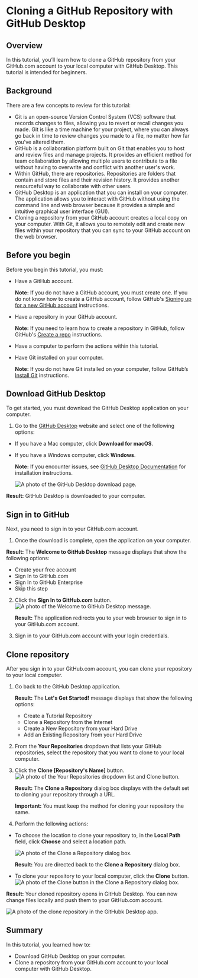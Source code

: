# Cloning a GitHub Repository with GitHub Desktop

## Overview

In this tutorial, you’ll learn how to clone a GitHub repository from your GitHub.com account to your local computer with GitHub Desktop. This tutorial is intended for beginners.

## Background

There are a few concepts to review for this tutorial:
- Git is an open-source Version Control System (VCS) software that records changes to files, allowing you to revert or recall changes you made. Git is like a time machine for your project, where you can always go back in time to review changes you made to a file, no matter how far you've altered them.
- GitHub is a collaboration platform built on Git that enables you to host and review files and manage projects. It provides an efficient method for team collaboration by allowing multiple users to contribute to a file without having to overwrite and conflict with another user's work.
- Within GitHub, there are repositories. Repositories are folders that contain and store files and their revision history. It provides another resourceful way to collaborate with other users.
- GitHub Desktop is an application that you can install on your computer. The application allows you to interact with GitHub without using the command line and web browser because it provides a simple and intuitive graphical user interface (GUI).
- Cloning a repository from your GitHub account creates a local copy on your computer. With Git, it allows you to remotely edit and create new files within your repository that you can sync to your GitHub account on the web browser.

## Before you begin

Before you begin this tutorial, you must:

- Have a GitHub account.
  
  **Note:** If you do not have a GitHub account, you must create one. If you do not know how to create a GitHub account, follow GitHub's [Signing up for a new GitHub account](https://docs.github.com/en/get-started/signing-up-for-github/signing-up-for-a-new-github-account) instructions.

- Have a repository in your GitHub account.
  
  **Note:** If you need to learn how to create a repository in GitHub, follow GitHub's [Create a repo](https://docs.github.com/en/get-started/quickstart/create-a-repo) instructions.

- Have a computer to perform the actions within this tutorial.
- Have Git installed on your computer.
  
  **Note:** If you do not have Git installed on your computer, follow GitHub’s [Install Git](https://github.com/git-guides/install-git#:~:text=To%20install%20Git%2C%20run%20the,installation%20by%20typing%3A%20git%20version%20.) instructions.

## Download GitHub Desktop
To get started, you must download the GitHub Desktop application on your computer.
1. Go to the [GitHub Desktop](https://desktop.github.com/) website and select one of the following options:
  - If you have a Mac computer, click **Download for macOS**.
  - If you have a Windows computer, click **Windows**.
    
    **Note:** If you encounter issues, see [GitHub Desktop Documentation](https://docs.github.com/en/desktop) for installation instructions.

    ![A photo of the GitHub Desktop download page.](https://github.com/heykayla/my-writing/blob/main/images/tutorial-pics/step1-github-desktop-download.jpg)

**Result:** GitHub Desktop is downloaded to your computer.

## Sign in to GitHub

Next, you need to sign in to your GitHub.com account.

1. Once the download is complete, open the application on your computer.

**Result:** The **Welcome to GitHub Desktop** message displays that show the following options:

  - Create your free account
  - Sign In to GitHub.com
  - Sign In to GitHub Enterprise
  - Skip this step

2. Click the **Sign In to GitHub.com** button.
 ![A photo of the Welcome to GitHub Desktop message.](https://github.com/heykayla/my-writing/blob/main/images/tutorial-pics/step2b-github-sign-in.jpg)
 
    **Result:** The application redirects you to your web browser to sign in to your GitHub.com account.

3. Sign in to your GitHub.com account with your login credentials.

## Clone repository
After you sign in to your GitHub.com account, you can clone your repository to your local computer.

1. Go back to the GitHub Desktop application.

   **Result:** The **Let's Get Started!** message displays that show the following options:
    - Create a Tutorial Repository
    - Clone a Repository from the Internet
    - Create a New Repository from your Hard Drive
    - Add an Existing Repository from your Hard Drive
 
2. From the **Your Repositories** dropdown that lists your GitHub repositories, select the repository that you want to clone to your local computer.

3. Click the **Clone [Repository's Name]** button.
 ![A photo of the Your Repositories dropdown list and Clone button.](https://github.com/heykayla/my-writing/blob/main/images/tutorial-pics/step3c-repository-clone.jpg)

    **Result:** The **Clone a Repository** dialog box displays with the default set to cloning your repository through a URL.
    
    **Important:** You must keep the method for cloning your repository the same.

4. Perform the following actions:
  - To choose the location to clone your repository to, in the **Local Path** field, click **Choose** and select a location path.

    ![A photo of the Clone a Repository dialog box.](https://github.com/heykayla/my-writing/blob/main/images/tutorial-pics/step3d(a)-repository-clone.jpg)
 
    **Result:** You are directed back to the **Clone a Repository** dialog box.

   - To clone your repository to your local computer, click the **Clone** button.
   ![A photo of the Clone button in the Clone a Repository dialog box.](https://github.com/heykayla/my-writing/blob/main/images/tutorial-pics/step3d(b)-clone-repository.jpg)

**Result:** Your cloned repository opens in GitHub Desktop. You can now change files locally and push them to your GitHub.com account.

![A photo of the clone repository in the GitHubk Desktop app.](https://github.com/heykayla/my-writing/blob/main/images/tutorial-pics/step3result-clone-repository.jpg)

## Summary
In this tutorial, you learned how to:

- Download GitHub Desktop on your computer.
- Clone a repository from your GitHub.com account to your local computer with GitHub Desktop.

